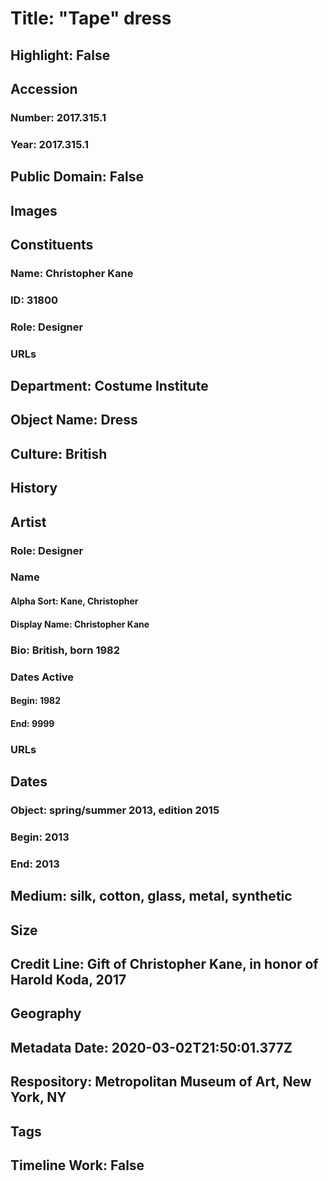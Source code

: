 # Title: "Tape" dress
## Highlight: False
## Accession
### Number: 2017.315.1
### Year: 2017.315.1
## Public Domain: False
## Images
## Constituents
### Name: Christopher Kane
### ID: 31800
### Role: Designer
### URLs
## Department: Costume Institute
## Object Name: Dress
## Culture: British
## History
## Artist
### Role: Designer
### Name
#### Alpha Sort: Kane, Christopher
#### Display Name: Christopher Kane
### Bio: British, born 1982
### Dates Active
#### Begin: 1982
#### End: 9999
### URLs
## Dates
### Object: spring/summer 2013, edition 2015
### Begin: 2013
### End: 2013
## Medium: silk, cotton, glass, metal, synthetic
## Size
## Credit Line: Gift of Christopher Kane, in honor of Harold Koda, 2017
## Geography
## Metadata Date: 2020-03-02T21:50:01.377Z
## Respository: Metropolitan Museum of Art, New York, NY
## Tags
## Timeline Work: False